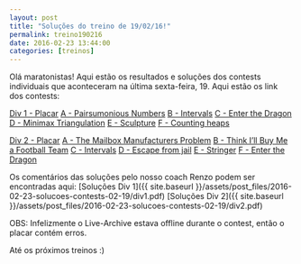```yaml
---
layout: post
title: "Soluções do treino de 19/02/16!"
permalink: treino190216
date: 2016-02-23 13:44:00
categories: [treinos]
---
```


Olá maratonistas! Aqui estão os resultados e soluções dos contests individuais 
que aconteceram na última sexta-feira, 19. Aqui estão os link dos contests:

[Div 1 - Placar](https://www.maratonando.com.br/contest/56bbb77457fe25de1001dcd6)
[A - Pairsumonious Numbers](https://uva.onlinejudge.org/index.php?option=com_onlinejudge&Itemid=8&page=show_problem&problem=1143)
[B - Intervals](http://www.spoj.com/problems/INTERVAL/)
[C - Enter the Dragon](https://icpcarchive.ecs.baylor.edu/index.php?option=com_onlinejudge&Itemid=8&page=show_problem&problem=2978)
[D - Minimax Triangulation](https://icpcarchive.ecs.baylor.edu/index.php?option=onlinejudge&page=show_problem&problem=1133)
[E - Sculpture](https://icpcarchive.ecs.baylor.edu/index.php?option=onlinejudge&page=show_problem&problem=2292)
[F - Counting heaps](https://icpcarchive.ecs.baylor.edu/index.php?option=com_onlinejudge&Itemid=8&page=show_problem&problem=2391)

[Div 2 - Placar](https://www.maratonando.com.br/contest/56bbb9cf46fda7e4107386ca)
[A - The Mailbox Manufacturers Problem](https://uva.onlinejudge.org/index.php?option=com_onlinejudge&Itemid=8&page=show_problem&problem=823)
[B - Think I’ll Buy Me a Football Team](https://icpcarchive.ecs.baylor.edu/index.php?option=com_onlinejudge&Itemid=8&page=show_problem&problem=2368)
[C - Intervals](http://www.spoj.com/problems/INTERVAL/)
[D - Escape from jail](http://www.spoj.com/problems/ESJAIL/)
[E - Stringer](https://icpcarchive.ecs.baylor.edu/index.php?option=com_onlinejudge&Itemid=8&page=show_problem&problem=2705)
[F - Enter the Dragon](https://icpcarchive.ecs.baylor.edu/index.php?option=com_onlinejudge&Itemid=8&page=show_problem&problem=2978)

Os comentários das soluções pelo nosso coach Renzo podem ser encontradas aqui:
[Soluções Div 1]({{ site.baseurl }}/assets/post_files/2016-02-23-solucoes-contests-02-19/div1.pdf)
[Soluções Div 2]({{ site.baseurl }}/assets/post_files/2016-02-23-solucoes-contests-02-19/div2.pdf)

OBS: Infelizmente o Live-Archive estava offline durante o contest, então o placar
contém erros.

Até os próximos treinos :)
